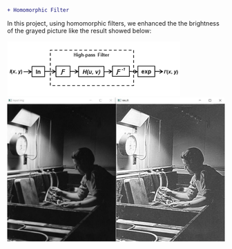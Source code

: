 ```diff
+ Homomorphic Filter
```
In this project, using homomorphic filters, we enhanced the the brightness of the grayed picture like the result showed below:</br></br>
![](hm-filter.png)
![](result.JPG)

